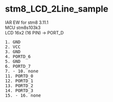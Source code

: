 # stm8_LCD_2Line_sample
IAR EW for stm8 3.11.1  
MCU stm8s103k3  
LCD 16x2 (16 PIN) -> PORT_D 
<pre>1. GND
2. VCC
3. GND
4. PORTD_6
5. GND
6. PORTD_7
7. - 10. none
11. PORTD_0
12. PORTD_1 
13. PORTD_2
14. PORTD_3
15. - 16. none
</pre>


